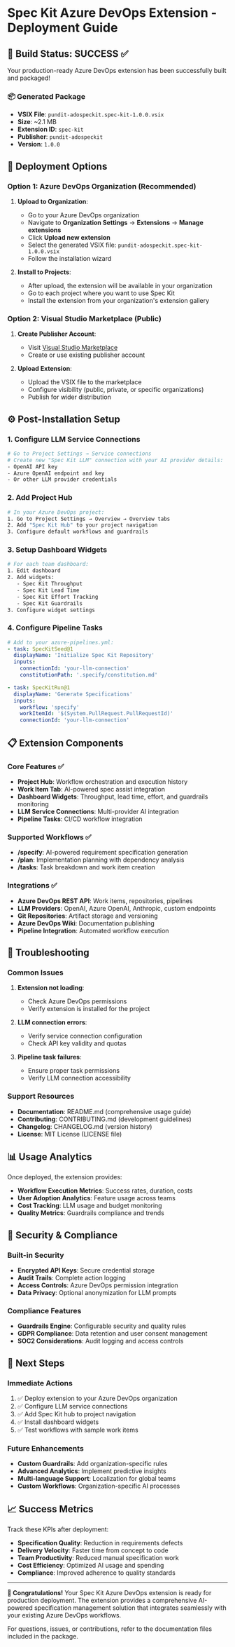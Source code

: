 # Spec Kit Azure DevOps Extension - Deployment Guide

## 🎉 Build Status: SUCCESS ✅

Your production-ready Azure DevOps extension has been successfully built and packaged!

### 📦 Generated Package
- **VSIX File**: `pundit-adospeckit.spec-kit-1.0.0.vsix`
- **Size**: ~2.1 MB
- **Extension ID**: `spec-kit`
- **Publisher**: `pundit-adospeckit`
- **Version**: `1.0.0`

## 🚀 Deployment Options

### Option 1: Azure DevOps Organization (Recommended)
1. **Upload to Organization**:
   - Go to your Azure DevOps organization
   - Navigate to **Organization Settings** → **Extensions** → **Manage extensions**
   - Click **Upload new extension**
   - Select the generated VSIX file: `pundit-adospeckit.spec-kit-1.0.0.vsix`
   - Follow the installation wizard

2. **Install to Projects**:
   - After upload, the extension will be available in your organization
   - Go to each project where you want to use Spec Kit
   - Install the extension from your organization's extension gallery

### Option 2: Visual Studio Marketplace (Public)
1. **Create Publisher Account**:
   - Visit [Visual Studio Marketplace](https://marketplace.visualstudio.com/manage)
   - Create or use existing publisher account

2. **Upload Extension**:
   - Upload the VSIX file to the marketplace
   - Configure visibility (public, private, or specific organizations)
   - Publish for wider distribution

## ⚙️ Post-Installation Setup

### 1. Configure LLM Service Connections
```bash
# Go to Project Settings → Service connections
# Create new "Spec Kit LLM" connection with your AI provider details:
- OpenAI API key
- Azure OpenAI endpoint and key
- Or other LLM provider credentials
```

### 2. Add Project Hub
```bash
# In your Azure DevOps project:
1. Go to Project Settings → Overview → Overview tabs
2. Add "Spec Kit Hub" to your project navigation
3. Configure default workflows and guardrails
```

### 3. Setup Dashboard Widgets
```bash
# For each team dashboard:
1. Edit dashboard
2. Add widgets:
   - Spec Kit Throughput
   - Spec Kit Lead Time  
   - Spec Kit Effort Tracking
   - Spec Kit Guardrails
3. Configure widget settings
```

### 4. Configure Pipeline Tasks
```yaml
# Add to your azure-pipelines.yml:
- task: SpecKitSeed@1
  displayName: 'Initialize Spec Kit Repository'
  inputs:
    connectionId: 'your-llm-connection'
    constitutionPath: '.specify/constitution.md'

- task: SpecKitRun@1
  displayName: 'Generate Specifications'
  inputs:
    workflow: 'specify'
    workItemId: '$(System.PullRequest.PullRequestId)'
    connectionId: 'your-llm-connection'
```

## 📋 Extension Components

### Core Features ✅
- **Project Hub**: Workflow orchestration and execution history
- **Work Item Tab**: AI-powered spec assist integration
- **Dashboard Widgets**: Throughput, lead time, effort, and guardrails monitoring
- **LLM Service Connections**: Multi-provider AI integration
- **Pipeline Tasks**: CI/CD workflow integration

### Supported Workflows ✅
- **/specify**: AI-powered requirement specification generation
- **/plan**: Implementation planning with dependency analysis
- **/tasks**: Task breakdown and work item creation

### Integrations ✅
- **Azure DevOps REST API**: Work items, repositories, pipelines
- **LLM Providers**: OpenAI, Azure OpenAI, Anthropic, custom endpoints
- **Git Repositories**: Artifact storage and versioning
- **Azure DevOps Wiki**: Documentation publishing
- **Pipeline Integration**: Automated workflow execution

## 🔧 Troubleshooting

### Common Issues
1. **Extension not loading**: 
   - Check Azure DevOps permissions
   - Verify extension is installed for the project

2. **LLM connection errors**:
   - Verify service connection configuration
   - Check API key validity and quotas

3. **Pipeline task failures**:
   - Ensure proper task permissions
   - Verify LLM connection accessibility

### Support Resources
- **Documentation**: README.md (comprehensive usage guide)
- **Contributing**: CONTRIBUTING.md (development guidelines)
- **Changelog**: CHANGELOG.md (version history)
- **License**: MIT License (LICENSE file)

## 📊 Usage Analytics

Once deployed, the extension provides:
- **Workflow Execution Metrics**: Success rates, duration, costs
- **User Adoption Analytics**: Feature usage across teams
- **Cost Tracking**: LLM usage and budget monitoring
- **Quality Metrics**: Guardrails compliance and trends

## 🔐 Security & Compliance

### Built-in Security
- **Encrypted API Keys**: Secure credential storage
- **Audit Trails**: Complete action logging
- **Access Controls**: Azure DevOps permission integration
- **Data Privacy**: Optional anonymization for LLM prompts

### Compliance Features
- **Guardrails Engine**: Configurable security and quality rules
- **GDPR Compliance**: Data retention and user consent management
- **SOC2 Considerations**: Audit logging and access controls

## 🎯 Next Steps

### Immediate Actions
1. ✅ Deploy extension to your Azure DevOps organization
2. ✅ Configure LLM service connections
3. ✅ Add Spec Kit hub to project navigation
4. ✅ Install dashboard widgets
5. ✅ Test workflows with sample work items

### Future Enhancements
- **Custom Guardrails**: Add organization-specific rules
- **Advanced Analytics**: Implement predictive insights
- **Multi-language Support**: Localization for global teams
- **Custom Workflows**: Organization-specific AI processes

## 📈 Success Metrics

Track these KPIs after deployment:
- **Specification Quality**: Reduction in requirements defects
- **Delivery Velocity**: Faster time from concept to code
- **Team Productivity**: Reduced manual specification work
- **Cost Efficiency**: Optimized AI usage and spending
- **Compliance**: Improved adherence to quality standards

---

**🎉 Congratulations!** Your Spec Kit Azure DevOps extension is ready for production deployment. The extension provides a comprehensive AI-powered specification management solution that integrates seamlessly with your existing Azure DevOps workflows.

For questions, issues, or contributions, refer to the documentation files included in the package.